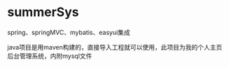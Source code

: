 # summerSys
spring、springMVC、mybatis、easyui集成

java项目是用maven构建的，直接导入工程就可以使用，此项目为我的个人主页后台管理系统，内附mysql文件
